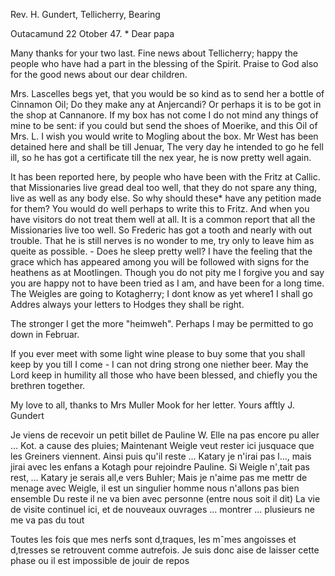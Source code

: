 Rev. H. Gundert, Tellicherry, Bearing

 Outacamund 22 Otober 47.
 <Friday>*
Dear papa

Many thanks for your two last. Fine news about Tellicherry; happy the people who have had a part in the blessing of the Spirit. Praise to God also for the good news about our dear children.

Mrs. Lascelles begs yet, that you would be so kind as to send her a bottle of Cinnamon Oil; Do they make any at Anjercandi? Or perhaps it is to be got in the shop at Cannanore. If my box has not come I do not mind any things of mine to be sent: if you could but send the shoes of Moerike, and this Oil of Mrs. L. I wish you would write to Mogling about the box. 
Mr West has been detained here and shall be till Jenuar, The very day he intended to go he fell ill, so he has got a certificate till the nex year, he is now pretty well again.

It has been reported here, by people who have been with the Fritz at Callic. that Missionaries live gread deal too well, that they do not spare any thing, live as well as any body else. So why should these* have any petition made for them? You would do well perhaps to write this to Fritz. And when you have visitors do not treat them well at all. It is a common report that all the Missionaries live too well. So Frederic has got a tooth and nearly with out trouble. That he is still nerves is no wonder to me, try only to leave him as queite as possible. - Does he sleep pretty well? 
I have the feeling that the grace which has appeared among you will be followed with signs for the heathens as at Mootlingen. Though you do not pity me I forgive you and say you are happy not to have been tried as I am, and have been for a long time.
The Weigles are going to Kotagherry; I dont know as yet where1 I shall go Addres always your letters to Hodges they shall be right.

The stronger I get the more "heimweh". Perhaps I may be permitted to go down in Februar.

If you ever meet with some light wine please to buy some that you shall keep by you till I come - I can not dring strong one niether beer. May the Lord keep in humility all those who have been blessed, and chiefly you the brethren together.

My love to all, thanks to Mrs Muller Mook for her letter.
 Yours afftly
 J. Gundert

Je viens de recevoir un petit billet de Pauline W. Elle na pas encore pu aller … Kot. a cause des pluies; Maintenant Weigle veut rester ici jusquace que les Greiners viennent. Ainsi puis qu'il reste … Katary je n'irai pas l…, mais jirai avec les enfans a Kotagh pour rejoindre Pauline. Si Weigle n'‚tait pas rest‚ … Katary je serais all‚e vers Buhler; Mais je n'aime pas me mettr de menage avec Weigle, il est un singulier homme nous n'allons pas bien ensemble Du reste il ne va bien avec personne (entre nous soit il dit) La vie de visite continuel ici, et de nouveaux ouvrages … montrer … plusieurs ne me va pas du tout

Toutes les fois que mes nerfs sont d‚traques, les mˆmes angoisses et d‚tresses se retrouvent comme autrefois. Je suis donc aise de laisser cette phase ou il est impossible de jouir de repos

